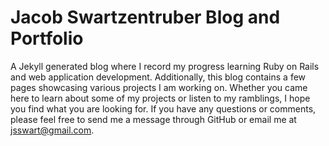 # Jacob Swartzentruber Blog and Portfolio

A Jekyll generated blog where I record my progress learning Ruby on Rails and web application development.  Additionally, this blog contains a few pages showcasing various projects I am working on.  Whether you came here to learn about some of my projects or listen to my ramblings, I hope you find what you are looking for.  If you have any questions or comments, please feel free to send me a message through GitHub or email me at jsswart@gmail.com.